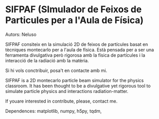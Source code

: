 # SIFPAF (SImulador de Feixos de Particules per a l'Aula de Física)

Autors: Neluso

SIFPAF consiteix en la simulació 2D de feixos de partícules basat en tècniques montecarlo per a l'aula de física. Està 
pensada per a ser una ferramenta divulgativa però rigorosa amb la física de partícules i la interacció de la radiació amb 
la matèria.

Si hi vols conctribuir, posa't en contacte amb mi.


SIFPAF is a 2D montecarlo particle beam simulator for the physics classroom. It has been thought to be a divulgative yet
rigorous tool to simulate particle physics and interactions radiation-matter.

If youare interested in contribute, please, contact me.


Dependences: matplotlib, numpy, h5py, tqdm,